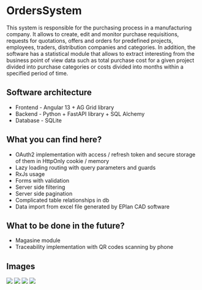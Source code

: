 # OrdersSystem

This system is responsible for the purchasing process in a manufacturing company. It allows to create, edit and monitor purchase requisitions, requests for quotations, offers and orders for predefined projects, employees, traders, distribution companies and categories. In addition, the software has a statistical module that allows to extract interesting from the business point of view data such as total purchase cost for a given project divided into purchase categories or costs divided into months within a specified period of time.

## Software architecture
- Frontend - Angular 13 + AG Grid library
- Backend - Python + FastAPI library + SQL Alchemy
- Database - SQLite


## What you can find here?
- OAuth2 implementation with access / refresh token and secure storage of them in HttpOnly cookie / memory
- Lazy loading routing with query parameters and guards
- RxJs usage
- Forms with validation
- Server side filtering
- Server side pagination
- Complicated table relationships in db
- Data import from excel file generated by EPlan CAD software

## What to be done in the future?
- Magasine module
- Traceability implementation with QR codes scanning by phone


## Images
![](https://i.imgur.com/t2Mu0ho.png)
![](https://i.imgur.com/Gsj12AN.png)
![](https://i.imgur.com/K5nXsWU.png)
![](https://i.imgur.com/dvyBZzh.png)
